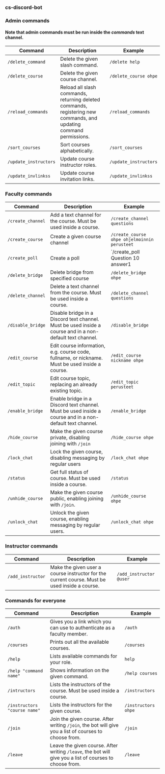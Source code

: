 ### cs-discord-bot

### Admin commands

#### Note that admin commands must be run inside the _commands_ text channel.

Command | Description | Example
--- |--- | ---
`/delete_command` | Delete the given slash command. | `/delete help`
`/delete_course` | Delete the given course channel. | `/delete_course ohpe`
`/reload_commands` | Reload all slash commands, returning deleted commands, registering new commands, and updating command permissions. | `/reload_commands`
`/sort_courses` | Sort courses alphabetically. | `/sort_courses`
`/update_instructors` | Update course instructor roles. | `/update_instructors`
`/update_invlinkss` | Update course invitation links. | `/update_invlinkss`

### Faculty commands

Command | Description | Example
--- |--- | ---
`/create_channel` | Add a text channel for the course. Must be used inside a course. | `/create_channel questions`
`/create_course ` | Create a given course channel | `/create_course ohpe ohjelmoinnin perusteet`
`/create_poll ` | Create a poll | `/create_poll Question 10 answer1 | answer 2 | answer 3`
`/delete_bridge` | Delete bridge from specified course | `/delete_bridge ohpe`
`/delete_channel` | Delete a text channel from the course. Must be used inside a course. | `/delete_channel questions`
`/disable_bridge` | Disable bridge in a Discord text channel. Must be used inside a course and in a non-default text channel. | `/disable_bridge`
`/edit_course` | Edit course information, e.g. course code, fullname, or nickname. Must be used inside a course. | `/edit_course nickname ohpe`
`/edit_topic` | Edit course topic, replacing an already existing topic. | `/edit_topic perusteet`
`/enable_bridge` | Enable bridge in a Discord text channel. Must be used inside a course and in a non-default text channel. | `/enable_bridge`
`/hide_course` | Make the given course private, disabling joining with `/join` | `/hide_course ohpe`
`/lock_chat` | Lock the given course, disabling messaging by regular users | `/lock_chat ohpe`
`/status` | Get full status of course. Must be used inside a course. | `/status`
`/unhide_course` | Make the given course public, enabling joining with `/join`. | `/unhide_course ohpe`
`/unlock_chat` | Unlock the given course, enabling messaging by regular users. | `/unlock_chat ohpe`

### Instructor commands

Command | Description | Example
--- |--- | ---
`/add_instructor` | Make the given user a course instructor for the current course. Must be used inside a course. | `/add_instructor @user`

### Commands for everyone

Command | Description | Example
--- |--- | ---
`/auth` | Gives you a link which you can use to authenticate as a faculty member. | `/auth`
`/courses` | Prints out all the available courses. | `/courses`
`/help` |  Lists available commands for your role. | `help`
`/help "command name"` | Shows information on the given command. | `/help courses`
`/intructors` | Lists the instructors of the course. Must be used inside a course. | `/instructors`
`/instructors "course name"` | Lists the instructors for the given course. | `/instructors ohpe`
`/join` | Join the given course. After writing `/join`, the bot will give you a list of courses to choose from. | `/join`
`/leave` | Leave the given course. After writing `/leave`, the bot will give you a list of courses to choose from. | `/leave`